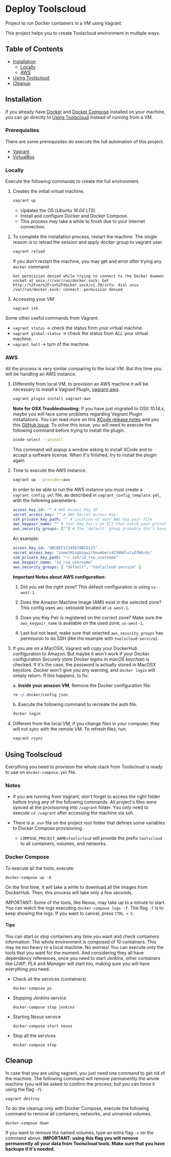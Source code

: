 # Deploy Toolscloud

Project to run Docker containers in a VM using Vagrant.

This project helps you to create Toolscloud environment in multiple ways.

## Table of Contents
* [ Installation ](#Installation)
  * [ Locally ](#Locally)
  * [ AWS ](#AWS)
* [ Using Toolscloud ](#Run-Toolscloud)
* [ Cleanup ](#Cleanup)

## Installation

If you already have [Docker](https://www.docker.com/) and [Docker Compose](https://docs.docker.com/compose/) installed on your machine, you can go directly to [Using Toolscloud](#Using-Toolscloud) instead of running from a VM.

### Prerequisites

There are some prerequisites do execute the full automation of this project.

- [Vagrant](https://www.vagrantup.com/)
- [VirtualBox](https://www.virtualbox.org/)

### Locally

Execute the following commands to create the full environment.

1. Creates the initial virtual machine.
    ```bash
    vagrant up
    ```
    * Updates the OS (_Ubuntu 16.04 LTS_)
    * Install and configure Docker and Docker Compose.
    * This process may take a while to finish due to your internet connection.

2. To complete the installation process, restart the machine. The single reason is to reload the session and apply docker group to vagrant user.
    ```bash
    vagrant reload
    ```
    If you don't restart the machine, you may get and error after trying any `docker` command.
    ```
    Got permission denied while trying to connect to the Docker daemon socket at unix:///var/run/docker.sock: Get http://%2Fvar%2Frun%2Fdocker.sock/v1.39/info: dial unix /var/run/docker.sock: connect: permission denied
    ```

3. Accessing your VM
   ```
   vagrant ssh
   ```

Some other useful commands from Vagrant:
* `vagrant status` -> check the status from your virtual machine.
* `vagrant global-status` -> check the status from *ALL* your virtual machine.
* `vagrant halt` -> turn of the machine.

### AWS

All the process is very similar comparing to the local VM. But this time you will be handling an AWS instance.

1. Differently from local VM, to provision an AWS machine it will be necessary to install a Vagrant Plugin, [vagrant-aws](https://github.com/mitchellh/vagrant-aws).
   ```bash
   vagrant plugin install vagrant-aws
   ```
   **Note for OSX Troubleshooting:** If you have just migrated to OSX 10.14.x, maybe you will face some problems regarding Vagrant Plugin installations. You can read more on this [XCode release notes](https://developer.apple.com/documentation/xcode_release_notes/xcode_10_release_notes#3035624) and you this [GitHub Issue](https://github.com/sparklemotion/nokogiri/issues/1801). To solve this issue, you will need to execute the following command before trying to install the plugin.
   ```bash
   xcode-select --install 
   ```
   This command will popup a window asking to install XCode and to accept a software license. When it's finished, try to install the plugin again.

2. Time to execute the AWS instance.
   ```bash
   vagrant up --provider=aws 
   ```

   In order to be able to run the AWS instance you must create a `vagrant_config.yml` file, as described in `vagrant_config_template.yml`, with the following parameters:
   
   ```yaml
   access_key_id: "" # AWS Access Key ID
   secret_access_key: "" # AWS Secret Access Key
   ssh_private_key_path: "" # Location of your AWS Key pair file
   aws_keypair_name: "" # Your Key Pairs on EC2 that match your private key
   aws_security_groups: [""] # The 'default' group probably don't have SSH permission
   ```

   An example:
   ```yaml
   access_key_id: "ABCDEF1234567ABCD123"
   secret_access_key: "sometHingbigwithnumbers423ANdlotsOfWOrds"
   ssh_private_key_path: "~/.ssh/id_rsa_username"
   aws_keypair_name: "id_rsa_username"
   aws_security_groups: [ "default", "toolscloud-service" ]
   ```

   **Important Notes about AWS configuration:**

   1. Did you set the right zone? This default configuration is using `us-west-1`.
   
   2. Does the Amazon Machine Image (AMI) exist in the selected zone? This config uses `ami-b09da8d0` located at `us-west-1`.
   
   3. Does you Key Pair is registered on the correct zone? Make sure the `aws_keypair_name` is available on the used zone, `us-west-1`.

   4. Last but not least, make sure that selected `aws_security_groups` has permission to do SSH (like the example with `toolscloud-service`).

3. If you are on a MacOSX, Vagrant will copy your DockerHub configuration to Amazon. But maybe it won't work if your Docker configuration *Securely store Docker logins in macOS keychain* is checked. If it's the case, the password is actually stored in MacOSX keystore. Docker won't give you any warning, and `docker login` will simply return. If this happens, to fix:

   a. **Inside your amazon VM**, Remove the Docker configuration file.
   ```bash
   rm ~/.docker/config.json
   ```
   b. Execute the following command to recreate the auth file.
   ```bash
   docker login
   ```

4. Different from the local VM, if you change files in your computer, they will not sync with the remote VM. To refresh files, run:
   ```bash
   vagrant rsync
   ```

## Using Toolscloud

Everything you need to provision the whole stack from Toolscloud is ready to use on `docker-compose.yml` file.

### Notes

* If you are running from Vagrant, don't forget to access the right folder before trying any of the following commands. All project's files were synced at the provisioning into `/vagrant` folder. You only need to execute `cd /vagrant` after accessing the machine via _ssh_.

* There is a `.evn` file on the project root folder that defines some variables to Docker Compose provisioning.
  * `COMPOSE_PROJECT_NAME=toolscloud` will provide the prefix `toolscloud` to all containers, volumes, and networks.

### Docker Compose

To execute all the tools, execute:

```
docker-compose up -d
```

On the first time, it will take a while to download all the images from DockerHub. Then, this process will take only a few seconds.

IMPORTANT: Some of the tools, like Nexus, may take up to a minute to start. You can watch the logs executing `docker-compose logs -f`. The flag `-f` is to keep showing the logs. If you want to cancel, press `CTRL + C`.

#### Tips

You can start or stop containers any time you want and check containers information. The whole environment is composed of 10 containers. This may be too heavy to a local machine. No worries! You can execute only the tools that you want for the moment. And considering they all have dependency references, once you need to start _Jenkins_, other containers like _LDAP_, _PLA_ and _Manager_ will start too, making sure you will have everything you need.

* Check all the services (containers)
  ```
  docker-compose ps
  ```
* Stopping _Jenkins_ service
  ```
  docker-compose stop jenkins
  ```
* Starting _Nexus_ service
  ```
  docker-compose start nexus
  ```
* Stop all the services
  ```
  docker-compose stop
  ```

## Cleanup

In case that you are using vagrant, you just need one command to get rid of the machine. The following command will remove permanently the whole machine (you will be asked to confirm the process, but you can force it using the flag `-f`).

```
vagrant destroy
```

To do the cleanup only with Docker Compose, execute the following command to remove all containers, networks, and unnamed volumes.

```
docker-compose down
```

If you want to remove the named volumes, type an extra flag `-v` on the command above. **IMPORTANT: using this flag you will remove permanently all your data from Toolscloud tools. Make sure that you have backups if it's needed.**

